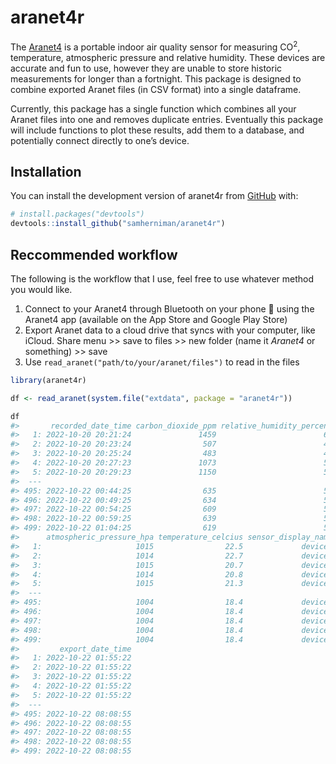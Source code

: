 
<!-- README.md is generated from README.Rmd. Please edit that file -->

# aranet4r

<!-- badges: start -->
<!-- badges: end -->

The [Aranet4](https://aranet.com/products/aranet4/) is a portable indoor
air quality sensor for measuring CO<sup>2</sup>, temperature,
atmospheric pressure and relative humidity. These devices are accurate
and fun to use, however they are unable to store historic measurements
for longer than a fortnight. This package is designed to combine
exported Aranet files (in CSV format) into a single dataframe.

Currently, this package has a single function which combines all your
Aranet files into one and removes duplicate entries. Eventually this
package will include functions to plot these results, add them to a
database, and potentially connect directly to one’s device.

## Installation

You can install the development version of aranet4r from
[GitHub](https://github.com/) with:

``` r
# install.packages("devtools")
devtools::install_github("samherniman/aranet4r")
```

## Reccommended workflow

The following is the workflow that I use, feel free to use whatever
method you would like.

1.  Connect to your Aranet4 through Bluetooth on your phone 📱 using the
    Aranet4 app (available on the App Store and Google Play Store)
2.  Export Aranet data to a cloud drive that syncs with your computer,
    like iCloud. Share menu \>\> save to files \>\> new folder (name it
    *Aranet4* or something) \>\> save
3.  Use `read_aranet("path/to/your/aranet/files")` to read in the files

``` r
library(aranet4r)

df <- read_aranet(system.file("extdata", package = "aranet4r"))
```

``` r
df
#>       recorded_date_time carbon_dioxide_ppm relative_humidity_percent
#>   1: 2022-10-20 20:21:24               1459                        63
#>   2: 2022-10-20 20:23:24                507                        40
#>   3: 2022-10-20 20:25:24                483                        45
#>   4: 2022-10-20 20:27:23               1073                        54
#>   5: 2022-10-20 20:29:23               1150                        54
#>  ---                                                                 
#> 495: 2022-10-22 00:44:25                635                        51
#> 496: 2022-10-22 00:49:25                634                        51
#> 497: 2022-10-22 00:54:25                609                        51
#> 498: 2022-10-22 00:59:25                639                        51
#> 499: 2022-10-22 01:04:25                619                        51
#>      atmospheric_pressure_hpa temperature_celcius sensor_display_name
#>   1:                     1015                22.5             device1
#>   2:                     1014                22.7             device1
#>   3:                     1015                20.7             device1
#>   4:                     1014                20.8             device1
#>   5:                     1015                21.3             device1
#>  ---                                                                 
#> 495:                     1004                18.4             device1
#> 496:                     1004                18.4             device1
#> 497:                     1004                18.4             device1
#> 498:                     1004                18.4             device1
#> 499:                     1004                18.4             device1
#>         export_date_time
#>   1: 2022-10-22 01:55:22
#>   2: 2022-10-22 01:55:22
#>   3: 2022-10-22 01:55:22
#>   4: 2022-10-22 01:55:22
#>   5: 2022-10-22 01:55:22
#>  ---                    
#> 495: 2022-10-22 08:08:55
#> 496: 2022-10-22 08:08:55
#> 497: 2022-10-22 08:08:55
#> 498: 2022-10-22 08:08:55
#> 499: 2022-10-22 08:08:55
```
